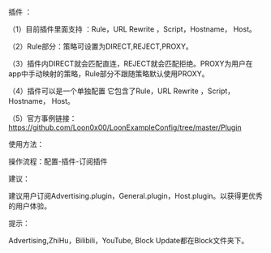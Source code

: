 插件 ：

（1）目前插件里面支持 ：Rule，URL Rewrite ，Script，Hostname， Host。

（2）Rule部分：策略可设置为DIRECT,REJECT,PROXY。

（3）插件内DIRECT就会匹配直连，REJECT就会匹配拒绝。PROXY为用户在app中手动映射的策略，Rule部分不跟随策略默认使用PROXY。

（4）插件可以是一个单独配置 它包含了Rule，URL Rewrite ，Script，Hostname， Host。

（5）官方事例链接：
https://github.com/Loon0x00/LoonExampleConfig/tree/master/Plugin

使用方法：

操作流程：配置-插件-订阅插件

建议：

建议用户订阅Advertising.plugin，General.plugin，Host.plugin。以获得更优秀的用户体验。

提示：

Advertising,ZhiHu，Bilibili，YouTube, Block Update都在Block文件夹下。
